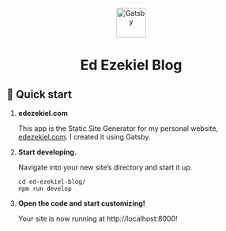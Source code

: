 <p align="center">
  <a href="https://www.gatsbyjs.com/?utm_source=starter&utm_medium=readme&utm_campaign=minimal-starter">
    <img alt="Gatsby" src="https://www.gatsbyjs.com/Gatsby-Monogram.svg" width="60" />
  </a>
</p>
<h1 align="center">
  Ed Ezekiel Blog
</h1>

## 🚀 Quick start

1.  **edezekiel.com**

    This app is the Static Site Generator for my personal website, [edezekiel.com](edezekiel.com). I created it using Gatsby.

2.  **Start developing.**

    Navigate into your new site’s directory and start it up.

    ```shell
    cd ed-ezekiel-blog/
    npm run develop
    ```

3.  **Open the code and start customizing!**

    Your site is now running at http://localhost:8000!